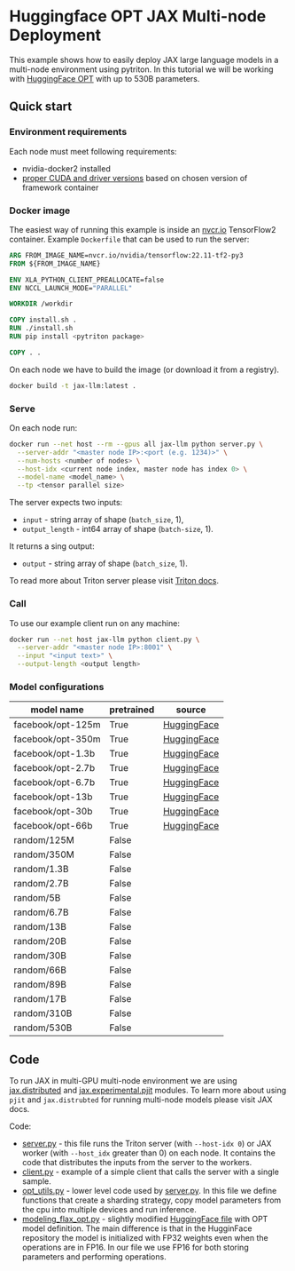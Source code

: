 <!--
Copyright (c) 2022, NVIDIA CORPORATION. All rights reserved.

Licensed under the Apache License, Version 2.0 (the "License");
you may not use this file except in compliance with the License.
You may obtain a copy of the License at

    http://www.apache.org/licenses/LICENSE-2.0

Unless required by applicable law or agreed to in writing, software
distributed under the License is distributed on an "AS IS" BASIS,
WITHOUT WARRANTIES OR CONDITIONS OF ANY KIND, either express or implied.
See the License for the specific language governing permissions and
limitations under the License.
-->

# Huggingface OPT JAX Multi-node Deployment

This example shows how to easily deploy JAX large language models in a multi-node environment using pytriton. In this tutorial we will be working with [HuggingFace OPT](https://huggingface.co/docs/transformers/model_doc/opt) with up to 530B parameters.

## Quick start

### Environment requirements

Each node must meet following requirements:
- nvidia-docker2 installed
- [proper CUDA and driver versions](https://docs.nvidia.com/deeplearning/frameworks/support-matrix/index.html) based on chosen version of framework container

### Docker image

The easiest way of running this example is inside an
[nvcr.io](https://catalog.ngc.nvidia.com/containers) TensorFlow2 container.
Example `Dockerfile` that can be used to run the server:

```Dockerfile
ARG FROM_IMAGE_NAME=nvcr.io/nvidia/tensorflow:22.11-tf2-py3
FROM ${FROM_IMAGE_NAME}

ENV XLA_PYTHON_CLIENT_PREALLOCATE=false
ENV NCCL_LAUNCH_MODE="PARALLEL"

WORKDIR /workdir

COPY install.sh .
RUN ./install.sh
RUN pip install <pytriton package>

COPY . .
```

On each node we have to build the image (or download it from a registry).

```bash
docker build -t jax-llm:latest .
```

### Serve

On each node run:

```bash
docker run --net host --rm --gpus all jax-llm python server.py \
  --server-addr "<master node IP>:<port (e.g. 1234)>" \
  --num-hosts <number of nodes> \
  --host-idx <current node index, master node has index 0> \
  --model-name <model_name> \
  --tp <tensor parallel size>
```

The server expects two inputs:
- `input` - string array of shape (`batch_size`, 1),
- `output_length` - int64 array of shape (`batch-size`, 1).

It returns a sing output:
- `output` - string array of shape (`batch_size`, 1).

To read more about Triton server please visit [Triton docs](https://github.com/triton-inference-server/server#documentation).

### Call

To use our example client run on any machine:

```bash
docker run --net host jax-llm python client.py \
  --server-addr "<master node IP>:8001" \
  --input "<input text>" \
  --output-length <output length>
```

### Model configurations

| model name        | pretrained | source                                   |
|-------------------|------------|------------------------------------------|
| facebook/opt-125m | True       | [HuggingFace](https://huggingface.co/facebook/opt-125m) |
| facebook/opt-350m | True       | [HuggingFace](https://huggingface.co/facebook/opt-350m) |
| facebook/opt-1.3b | True       | [HuggingFace](https://huggingface.co/facebook/opt-1.3b) |
| facebook/opt-2.7b | True       | [HuggingFace](https://huggingface.co/facebook/opt-2.7b) |
| facebook/opt-6.7b | True       | [HuggingFace](https://huggingface.co/facebook/opt-6.7b) |
| facebook/opt-13b | True       | [HuggingFace](https://huggingface.co/facebook/opt-13b) |
| facebook/opt-30b | True       | [HuggingFace](https://huggingface.co/facebook/opt-30b) |
| facebook/opt-66b | True       | [HuggingFace](https://huggingface.co/facebook/opt-66b) |
| random/125M       | False      |                                          |
| random/350M       | False      |                                          |
| random/1.3B       | False      |                                          |
| random/2.7B       | False      |                                          |
| random/5B       | False      |                                          |
| random/6.7B       | False      |                                          |
| random/13B       | False      |                                          |
| random/20B       | False      |                                          |
| random/30B       | False      |                                          |
| random/66B       | False      |                                          |
| random/89B       | False      |                                          |
| random/17B       | False      |                                          |
| random/310B       | False      |                                          |
| random/530B       | False      |                                          |


## Code


To run JAX in multi-GPU multi-node environment we are using [jax.distributed](https://jax.readthedocs.io/en/latest/_autosummary/jax.distributed.initialize.html#jax.distributed.initialize) and [jax.experimental.pjit](https://jax.readthedocs.io/en/latest/_modules/jax/experimental/pjit.html) modules. To learn more about using `pjit` and `jax.distrubted` for running multi-node models please visit JAX docs.


Code:

- [server.py](server.py) - this file runs the Triton server (with `--host-idx 0`) or JAX worker (with `--host_idx` greater than 0) on each node. It contains the code that distributes the inputs from the server to the workers.
- [client.py](client.py) - example of a simple client that calls the server with a single sample.
- [opt_utils.py](opt_utils.py) - lower level code used by [server.py](server.py). In this file we define functions that create a sharding strategy, copy model parameters from the cpu into multiple devices and run inference.
- [modeling_flax_opt.py](modeling_flax_opt.py) - slightly modified [HuggingFace file](https://github.com/huggingface/transformers/blob/main/src/transformers/models/opt/modeling_flax_opt.py) with OPT model definition. The main difference is that in the HugginFace repository the model is initialized with FP32 weights even when the operations are in FP16. In our file we use FP16 for both storing parameters and performing operations.
